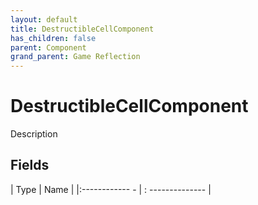 ```yaml
---
layout: default
title: DestructibleCellComponent
has_children: false
parent: Component
grand_parent: Game Reflection
---
```

# DestructibleCellComponent
Description 

## Fields
| Type | Name |
|:------------ - | : -------------- |

